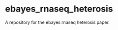 ebayes_rnaseq_heterosis
=======================

A repository for the ebayes rnaseq heterosis paper.
